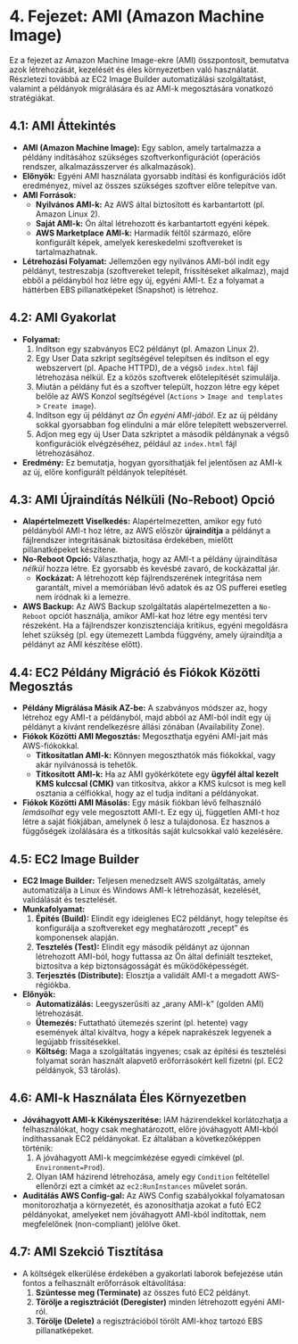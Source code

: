 
# 4. Fejezet: AMI (Amazon Machine Image)

Ez a fejezet az Amazon Machine Image-ekre (AMI) összpontosít, bemutatva azok létrehozását, kezelését és éles környezetben való használatát. Részletezi továbbá az EC2 Image Builder automatizálási szolgáltatást, valamint a példányok migrálására és az AMI-k megosztására vonatkozó stratégiákat.

## 4.1: AMI Áttekintés
- **AMI (Amazon Machine Image):** Egy sablon, amely tartalmazza a példány indításához szükséges szoftverkonfigurációt (operációs rendszer, alkalmazásszerver és alkalmazások).
- **Előnyök:** Egyéni AMI használata gyorsabb indítási és konfigurációs időt eredményez, mivel az összes szükséges szoftver előre telepítve van.
- **AMI Források:**
  - **Nyilvános AMI-k:** Az AWS által biztosított és karbantartott (pl. Amazon Linux 2).
  - **Saját AMI-k:** Ön által létrehozott és karbantartott egyéni képek.
  - **AWS Marketplace AMI-k:** Harmadik féltől származó, előre konfigurált képek, amelyek kereskedelmi szoftvereket is tartalmazhatnak.
- **Létrehozási Folyamat:** Jellemzően egy nyilvános AMI-ból indít egy példányt, testreszabja (szoftvereket telepít, frissítéseket alkalmaz), majd ebből a példányból hoz létre egy új, egyéni AMI-t. Ez a folyamat a háttérben EBS pillanatképeket (Snapshot) is létrehoz.

## 4.2: AMI Gyakorlat
- **Folyamat:**
  1.  Indítson egy szabványos EC2 példányt (pl. Amazon Linux 2).
  2.  Egy User Data szkript segítségével telepítsen és indítson el egy webszervert (pl. Apache HTTPD), de a végső `index.html` fájl létrehozása nélkül. Ez a közös szoftverek előtelepítését szimulálja.
  3.  Miután a példány fut és a szoftver települt, hozzon létre egy képet belőle az AWS Konzol segítségével (`Actions` > `Image and templates` > `Create image`).
  4.  Indítson egy új példányt *az Ön egyéni AMI-jából*. Ez az új példány sokkal gyorsabban fog elindulni a már előre telepített webszerverrel.
  5.  Adjon meg egy új User Data szkriptet a második példánynak a végső konfigurációk elvégzéséhez, például az `index.html` fájl létrehozásához.
- **Eredmény:** Ez bemutatja, hogyan gyorsíthatják fel jelentősen az AMI-k az új, előre konfigurált példányok telepítését.

## 4.3: AMI Újraindítás Nélküli (No-Reboot) Opció
- **Alapértelmezett Viselkedés:** Alapértelmezetten, amikor egy futó példányból AMI-t hoz létre, az AWS először **újraindítja** a példányt a fájlrendszer integritásának biztosítása érdekében, mielőtt pillanatképeket készítene.
- **No-Reboot Opció:** Választhatja, hogy az AMI-t a példány újraindítása *nélkül* hozza létre. Ez gyorsabb és kevésbé zavaró, de kockázattal jár.
  - **Kockázat:** A létrehozott kép fájlrendszerének integritása nem garantált, mivel a memóriában lévő adatok és az OS pufferei esetleg nem íródnak ki a lemezre.
- **AWS Backup:** Az AWS Backup szolgáltatás alapértelmezetten a `No-Reboot` opciót használja, amikor AMI-kat hoz létre egy mentési terv részeként. Ha a fájlrendszer konzisztenciája kritikus, egyéni megoldásra lehet szükség (pl. egy ütemezett Lambda függvény, amely újraindítja a példányt az AMI készítése előtt).

## 4.4: EC2 Példány Migráció és Fiókok Közötti Megosztás
- **Példány Migrálása Másik AZ-be:** A szabványos módszer az, hogy létrehoz egy AMI-t a példányból, majd abból az AMI-ból indít egy új példányt a kívánt rendelkezésre állási zónában (Availability Zone).
- **Fiókok Közötti AMI Megosztás:** Megoszthatja egyéni AMI-jait más AWS-fiókokkal.
  - **Titkosítatlan AMI-k:** Könnyen megoszthatók más fiókokkal, vagy akár nyilvánossá is tehetők.
  - **Titkosított AMI-k:** Ha az AMI gyökérkötete egy **ügyfél által kezelt KMS kulccsal (CMK)** van titkosítva, akkor a KMS kulcsot is meg kell osztania a célfiókkal, hogy az el tudja indítani a példányokat.
- **Fiókok Közötti AMI Másolás:** Egy másik fiókban lévő felhasználó *lemásolhat* egy vele megosztott AMI-t. Ez egy új, független AMI-t hoz létre a saját fiókjában, amelynek ő lesz a tulajdonosa. Ez hasznos a függőségek izolálására és a titkosítás saját kulcsokkal való kezelésére.

## 4.5: EC2 Image Builder
- **EC2 Image Builder:** Teljesen menedzselt AWS szolgáltatás, amely automatizálja a Linux és Windows AMI-k létrehozását, kezelését, validálását és tesztelését.
- **Munkafolyamat:**
  1.  **Építés (Build):** Elindít egy ideiglenes EC2 példányt, hogy telepítse és konfigurálja a szoftvereket egy meghatározott „recept” és komponensek alapján.
  2.  **Tesztelés (Test):** Elindít egy második példányt az újonnan létrehozott AMI-ból, hogy futtassa az Ön által definiált teszteket, biztosítva a kép biztonságosságát és működőképességét.
  3.  **Terjesztés (Distribute):** Elosztja a validált AMI-t a megadott AWS-régiókba.
- **Előnyök:**
  - **Automatizálás:** Leegyszerűsíti az „arany AMI-k” (golden AMI) létrehozását.
  - **Ütemezés:** Futtatható ütemezés szerint (pl. hetente) vagy események által kiváltva, hogy a képek naprakészek legyenek a legújabb frissítésekkel.
  - **Költség:** Maga a szolgáltatás ingyenes; csak az építési és tesztelési folyamat során használt alapvető erőforrásokért kell fizetni (pl. EC2 példányok, S3 tárolás).

## 4.6: AMI-k Használata Éles Környezetben
- **Jóváhagyott AMI-k Kikényszerítése:** IAM házirendekkel korlátozhatja a felhasználókat, hogy csak meghatározott, előre jóváhagyott AMI-kból indíthassanak EC2 példányokat. Ez általában a következőképpen történik:
  1.  A jóváhagyott AMI-k megcímkézése egyedi címkével (pl. `Environment=Prod`).
  2.  Olyan IAM házirend létrehozása, amely egy `Condition` feltétellel ellenőrzi ezt a címkét az `ec2:RunInstances` művelet során.
- **Auditálás AWS Config-gal:** Az AWS Config szabályokkal folyamatosan monitorozhatja a környezetét, és azonosíthatja azokat a futó EC2 példányokat, amelyeket nem jóváhagyott AMI-kból indítottak, nem megfelelőnek (non-compliant) jelölve őket.

## 4.7: AMI Szekció Tisztítása
- A költségek elkerülése érdekében a gyakorlati laborok befejezése után fontos a felhasznált erőforrások eltávolítása:
  1.  **Szüntesse meg (Terminate)** az összes futó EC2 példányt.
  2.  **Törölje a regisztrációt (Deregister)** minden létrehozott egyéni AMI-ról.
  3.  **Törölje (Delete)** a regisztrációból törölt AMI-khoz tartozó EBS pillanatképeket.
